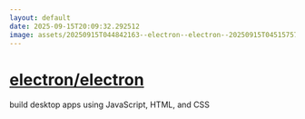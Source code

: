 ```yaml
---
layout: default
date: 2025-09-15T20:09:32.292512
image: assets/20250915T044842163--electron--electron--20250915T045157577--cropped.png
---
```


# [electron/electron](https://github.com/electron/electron)

build desktop apps using JavaScript, HTML, and CSS
